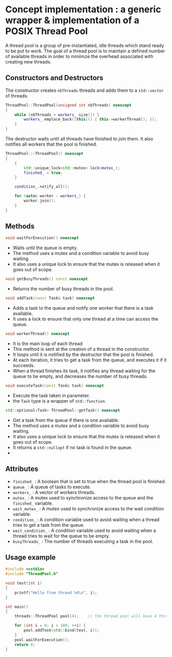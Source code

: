# Concept implementation : a generic wrapper & implementation of a POSIX Thread Pool

A thread pool is a group of pre-instantiated, idle threads which stand ready to be put to work. 
The goal of a thread pool is to maintain a defined number of available threads in order to minimize the overhead associated with creating new threads.

## Constructors and Destructors

The constructor creates `nbThreads` threads and adds them to a `std::vector` of threads.

```c++
ThreadPool::ThreadPool(unsigned int nbThreads) noexcept
{
    while (nbThreads > workers_.size()) {
        workers_.emplace_back([this]() { this->workerThread(); });
    }
}
```

The destructor waits until all threads have finished to join them. It also notifies all workers that the pool is finished.

```c++
ThreadPool::~ThreadPool() noexcept
{
    {
        std::unique_lock<std::mutex> lock(mutex_);
        finished_ = true;
    }

    condition_.notify_all();

    for (auto& worker : workers_) {
        worker.join();
    }
}
```

## Methods

```c++
void waitForExecution() noexcept
```
- Waits until the queue is empty. 
- The method uses a mutex and a condition variable to avoid busy waiting. 
- It also uses a unique lock to ensure that the mutex is released when it goes out of scope.

```c++
void getBusyThreads() const noexcept
```
- Returns the number of busy threads in the pool.

```c++
void addTask(const Task& task) noexcept
```
- Adds a task to the queue and notify one worker that there is a task available.
- It uses a lock to ensure that only one thread at a time can access the queue.

```c++
void workerThread() noexcept
```
- It is the main loop of each thread
- This method is sent at the creation of a thread in the constructor.
- It loops until it is notified by the destructor that the pool is finished. 
- At each iteration, it tries to get a task from the queue, and executes it if it succeeds. 
- When a thread finishes its task, it notifies any thread waiting for the queue to be empty, and decreases the number of busy threads.

```c++
void executeTask(const Task& task) noexcept
```
- Execute the task taken in parameter.
- the `Task` type is a wrapper of `std::function`.

```c++
std::optional<Task> ThreadPool::getTask() noexcept
```
- Get a task from the queue if there is one available.
- The method uses a mutex and a condition variable to avoid busy waiting.
- It also uses a unique lock to ensure that the mutex is released when it goes out of scope.
- It returns a `std::nullopt` if no task is found in the queue.
-
## Attributes

* `finished_` : A boolean that is set to true when the thread pool is finished.
* `queue_` : A queue of tasks to execute.
* `workers_` : A vector of workers threads.
* `mutex_` : A mutex used to synchronize access to the queue and the `finished_` variable.
* `wait_mutex_` : A mutex used to synchronize access to the wait condition variable.
* `condition_` : A condition variable used to avoid waiting when a thread tries to get a task from the queue.
* `wait_condition_` : A condition variable used to avoid waiting when a thread tries to wait for the queue to be empty.
* `busyThreads_` : The number of threads executing a task in the pool.

## Usage example

```c++
#include <cstdio>
#include "ThreadPool.h"

void test(int i)
{
    printf("Hello from thread %d\n", i);
}

int main()
{
    threads::ThreadPool pool(4);    // the thread pool will have 4 threads

    for (int i = 0; i < 100; ++i) {
        pool.addTask(std::bind(test, i));
    }
    pool.waitForExecution();
    return 0;
}
```
